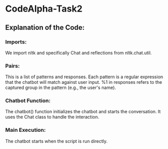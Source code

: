 # CodeAlpha-Task2
<h2>Explanation of the Code:</h2>
<h3>Imports:</h3>
We import nltk and specifically Chat and reflections from nltk.chat.util.
<h3>Pairs:</h3>
This is a list of patterns and responses. Each pattern is a regular expression that the chatbot will match against user input.
%1 in responses refers to the captured group in the pattern (e.g., the user's name).
<h3>Chatbot Function:</h3>
The chatbot() function initializes the chatbot and starts the conversation.
It uses the Chat class to handle the interaction.
<h3>Main Execution:</h3>
The chatbot starts when the script is run directly.
